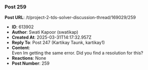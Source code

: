 ### Post 259
**Post URL**: /t/project-2-tds-solver-discussion-thread/169029/259
- **ID**: 613902
- **Author**: Swati Kapoor (swatikap)
- **Created At**: 2025-03-31T14:17:32.957Z
- **Reply To**: Post 247 (Kartikay Taunk, kartikay1)
- **Content**:  
  Even Im getting the same error. Did you find a resolution for this?
- **Reactions**: None
- **Post Number**: 259

